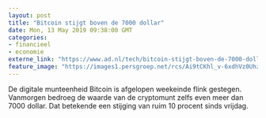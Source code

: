 ```yaml
---
layout: post
title: "Bitcoin stijgt boven de 7000 dollar"
date: Mon, 13 May 2019 09:38:00 GMT
categories: 
- financieel 
- economie 
externe_link: "https://www.ad.nl/tech/bitcoin-stijgt-boven-de-7000-dollar~ad970df0/"
feature_image: "https://images1.persgroep.net/rcs/Ai9tCKhl_v-6xdhVz0UhzRmuwHs/diocontent/132277845/_fitwidth/400/?appId=21791a8992982cd8da851550a453bd7f&quality=0.7"
---
```


De digitale munteenheid Bitcoin is afgelopen weekeinde flink gestegen. Vanmorgen bedroeg de waarde van de cryptomunt zelfs even meer dan 7000 dollar. Dat betekende een stijging van ruim 10 procent sinds vrijdag.
